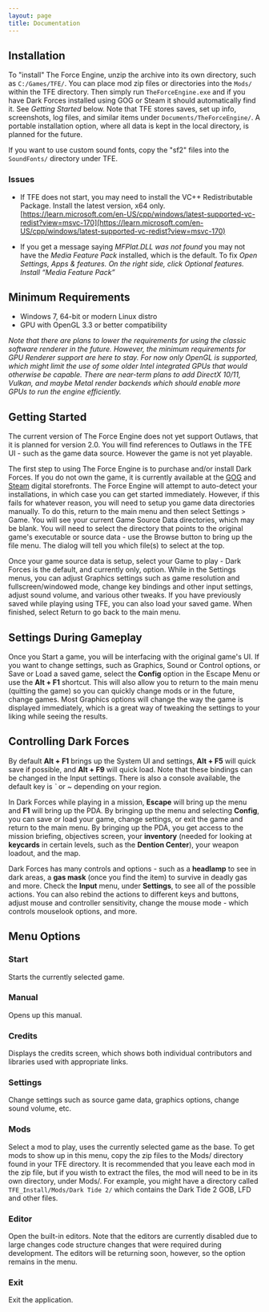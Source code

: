 ```yaml
---
layout: page
title: Documentation
---
```

## Installation
To "install" The Force Engine, unzip the archive into its own directory, such as `C:/Games/TFE/`. You can place mod zip files or directories into the `Mods/` within the TFE directory. Then simply run `TheForceEngine.exe` and if you have Dark Forces installed using GOG or Steam it should automatically find it. See *Getting Started* below. Note that TFE stores saves, set up info, screenshots, log files, and similar items under `Documents/TheForceEngine/`. A portable installation option, where all data is kept in the local directory, is planned for the future.

If you want to use custom sound fonts, copy the "sf2" files into the `SoundFonts/` directory under TFE.

### Issues
* If TFE does not start, you may need to install the VC++ Redistributable Package. Install the latest version, x64 only.
[https://learn.microsoft.com/en-US/cpp/windows/latest-supported-vc-redist?view=msvc-170](https://learn.microsoft.com/en-US/cpp/windows/latest-supported-vc-redist?view=msvc-170)

* If you get a message saying *MFPlat.DLL was not found* you may not have the *Media Feature Pack* installed, which is the default. To fix *Open Settings, Apps & features. On the right side, click Optional features. Install “Media Feature Pack”*

## Minimum Requirements
* Windows 7, 64-bit or modern Linux distro
* GPU with OpenGL 3.3 or better compatibility

*Note that there are plans to lower the requirements for using the classic software renderer in the future. However, the minimum requirements for GPU Renderer support are here to stay. For now only OpenGL is supported, which might limit the use of some older Intel integrated GPUs that would otherwise be capable. There are near-term plans to add DirectX 10/11, Vulkan, and maybe Metal render backends which should enable more GPUs to run the engine efficiently.*

## Getting Started
The current version of The Force Engine does not yet support Outlaws, that it is planned for version 2.0. You will find references to Outlaws in the TFE UI - such as the game data source. However the game is not yet playable.

The first step to using The Force Engine is to purchase and/or install Dark Forces. If you do not own the game, it is currently available at the [GOG](https://www.gog.com/) and [Steam](https://store.steampowered.com/) digital storefronts. The Force Engine will attempt to auto-detect your installations, in which case you can get started immediately. However, if this fails for whatever reason, you will need to setup you game data directories manually. To do this, return to the main menu and then select Settings > Game. You will see your current Game Source Data directories, which may be blank. You will need to select the directory that points to the original game's executable or source data - use the Browse button to bring up the file menu. The dialog will tell you which file(s) to select at the top.

Once your game source data is setup, select your Game to play - Dark Forces is the default, and currently only, option. While in the Settings menus, you can adjust Graphics settings such as game resolution and fullscreen/windowed mode, change key bindings and other input settings, adjust sound volume, and various other tweaks. If you have previously saved while playing using TFE, you can also load your saved game. When finished, select Return to go back to the main menu.

## Settings During Gameplay
Once you Start a game, you will be interfacing with the original game's UI. If you want to change settings, such as Graphics, Sound or Control options, or Save or Load a saved game, select the **Config** option in the Escape Menu or use the **Alt + F1** shortcut. This will also allow you to return to the main menu (quitting the game) so you can quickly change mods or in the future, change games. Most Graphics options will change the way the game is displayed immediately, which is a great way of tweaking the settings to your liking while seeing the results.

## Controlling Dark Forces
By default **Alt + F1** brings up the System UI and settings, **Alt + F5** will quick save if possible, and **Alt + F9** will quick load. Note that these bindings can be changed in the Input settings. There is also a console available, the default key is *`* or *~* depending on your region.

In Dark Forces while playing in a mission, **Escape** will bring up the menu and **F1** will bring up the PDA. By bringing up the menu and selecting **Config**, you can save or load your game, change settings, or exit the game and return to the main menu. By bringing up the PDA, you get access to the mission briefing, objectives screen, your **inventory** (needed for looking at **keycards** in certain levels, such as the **Dention Center**), your weapon loadout, and the map.

Dark Forces has many controls and options - such as a **headlamp** to see in dark areas, a **gas mask** (once you find the item) to survive in deadly gas and more. Check the **Input** menu, under **Settings**, to see all of the possible actions. You can also rebind the actions to different keys and buttons, adjust mouse and controller sensitivity, change the mouse mode - which controls mouselook options, and more.

## Menu Options
### Start
Starts the currently selected game.

### Manual
Opens up this manual.

### Credits
Displays the credits screen, which shows both individual contributors and libraries used with appropriate links.

### Settings
Change settings such as source game data, graphics options, change sound volume, etc.

### Mods
Select a mod to play, uses the currently selected game as the base. To get mods to show up in this menu, copy the zip files to the Mods/ directory found in your TFE directory. It is recommended that you leave each mod in the zip file, but if you wisth to extract the files, the mod will need to be in its own directory, under Mods/. For example, you might have a directory called `TFE_Install/Mods/Dark Tide 2/` which contains the Dark Tide 2 GOB, LFD and other files.

### Editor
Open the built-in editors. Note that the editors are currently disabled due to large changes code structure changes that were required during development. The editors will be returning soon, however, so the option remains in the menu.

### Exit
Exit the application.
